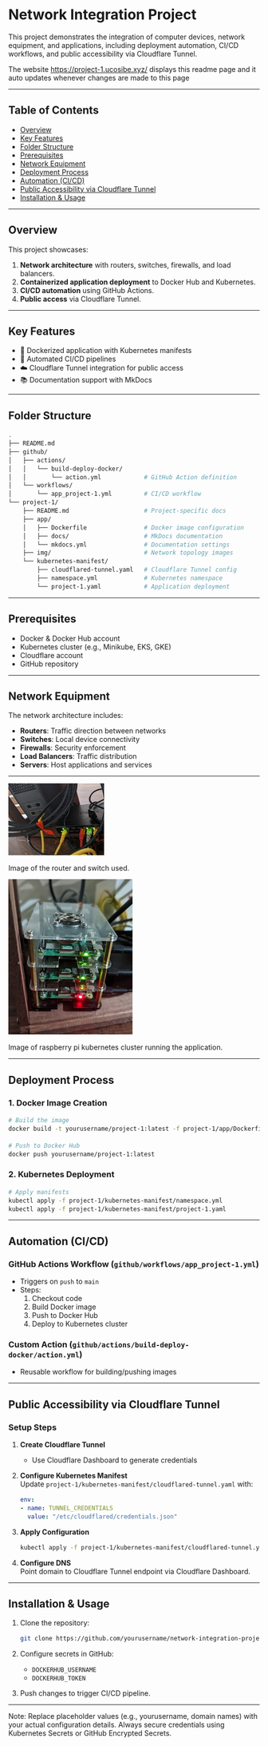 # Network Integration Project

This project demonstrates the integration of computer devices, network equipment, and applications, including deployment automation, CI/CD workflows, and public accessibility via Cloudflare Tunnel.

The website https://project-1.ucosibe.xyz/ displays this readme page and it auto updates whenever changes are made to this page

---

## Table of Contents

- [Overview](#overview)
- [Key Features](#key-features)
- [Folder Structure](#folder-structure)
- [Prerequisites](#prerequisites)
- [Network Equipment](#network-equipment)
- [Deployment Process](#deployment-process)
- [Automation (CI/CD)](#automation-cicd)
- [Public Accessibility via Cloudflare Tunnel](#public-accessibility-via-cloudflare-tunnel)
- [Installation & Usage](#installation--usage)

---

## Overview

This project showcases:

1. **Network architecture** with routers, switches, firewalls, and load balancers.
2. **Containerized application deployment** to Docker Hub and Kubernetes.
3. **CI/CD automation** using GitHub Actions.
4. **Public access** via Cloudflare Tunnel.

---

## Key Features

- 🐳 Dockerized application with Kubernetes manifests
- 🤖 Automated CI/CD pipelines
- ☁️ Cloudflare Tunnel integration for public access
- 📚 Documentation support with MkDocs

---

## Folder Structure

```bash
.
├── README.md
├── github/
│   ├── actions/
│   │   └── build-deploy-docker/
│   │       └── action.yml            # GitHub Action definition
│   └── workflows/
│       └── app_project-1.yml         # CI/CD workflow
└── project-1/
    ├── README.md                     # Project-specific docs
    ├── app/
    │   ├── Dockerfile                # Docker image configuration
    │   ├── docs/                     # MkDocs documentation
    │   └── mkdocs.yml                # Documentation settings
    ├── img/                          # Network topology images
    └── kubernetes-manifest/
        ├── cloudflared-tunnel.yaml   # Cloudflare Tunnel config
        ├── namespace.yml             # Kubernetes namespace
        └── project-1.yaml            # Application deployment
```

---

## Prerequisites

- Docker & Docker Hub account
- Kubernetes cluster (e.g., Minikube, EKS, GKE)
- Cloudflare account
- GitHub repository

---

## Network Equipment

The network architecture includes:

- **Routers**: Traffic direction between networks
- **Switches**: Local device connectivity
- **Firewalls**: Security enforcement
- **Load Balancers**: Traffic distribution
- **Servers**: Host applications and services

---

![Router and Switch](https://github.com/donbigi/computer_network_project/raw/main/project-1/app/img/router-switch.jpeg)

Image of the router and switch used.

![Router and Switch](https://github.com/donbigi/computer_network_project/raw/main/project-1/app/img/kubernete-cluser.jpeg)

Image of raspberry pi kubernetes cluster running the application.

---

## Deployment Process

### 1. Docker Image Creation

```bash
# Build the image
docker build -t yourusername/project-1:latest -f project-1/app/Dockerfile .

# Push to Docker Hub
docker push yourusername/project-1:latest
```

### 2. Kubernetes Deployment

```bash
# Apply manifests
kubectl apply -f project-1/kubernetes-manifest/namespace.yml
kubectl apply -f project-1/kubernetes-manifest/project-1.yaml
```

---

## Automation (CI/CD)

### GitHub Actions Workflow (`github/workflows/app_project-1.yml`)

- Triggers on `push` to `main`
- Steps:
  1. Checkout code
  2. Build Docker image
  3. Push to Docker Hub
  4. Deploy to Kubernetes cluster

### Custom Action (`github/actions/build-deploy-docker/action.yml`)

- Reusable workflow for building/pushing images

---

## Public Accessibility via Cloudflare Tunnel

### Setup Steps

1. **Create Cloudflare Tunnel**  
   - Use Cloudflare Dashboard to generate credentials

2. **Configure Kubernetes Manifest**  
   Update `project-1/kubernetes-manifest/cloudflared-tunnel.yaml` with:

   ```yaml
   env:
   - name: TUNNEL_CREDENTIALS
     value: "/etc/cloudflared/credentials.json"
   ```

3. **Apply Configuration**

   ```bash
   kubectl apply -f project-1/kubernetes-manifest/cloudflared-tunnel.yaml
   ```

4. **Configure DNS**  
   Point domain to Cloudflare Tunnel endpoint via Cloudflare Dashboard.

---

## Installation & Usage

1. Clone the repository:

   ```bash
   git clone https://github.com/yourusername/network-integration-project.git
   ```

2. Configure secrets in GitHub:
   - `DOCKERHUB_USERNAME`
   - `DOCKERHUB_TOKEN`
3. Push changes to trigger CI/CD pipeline.

---
Note: Replace placeholder values (e.g., yourusername, domain names) with your actual configuration details. Always secure credentials using Kubernetes Secrets or GitHub Encrypted Secrets.
